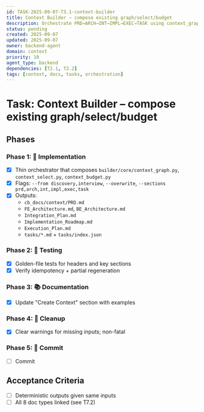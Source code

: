 ```yaml
---
id: TASK-2025-09-07-T3.1-context-builder
title: Context Builder – compose existing graph/select/budget
description: Orchestrate PRD→ARCH→INT→IMPL→EXEC→TASK using context_graph/select/budget
status: pending
created: 2025-09-07
updated: 2025-09-07
owner: backend-agent
domain: context
priority: 10
agent_type: backend
dependencies: [T2.1, T2.2]
tags: [context, docs, tasks, orchestration]
---
```


# Task: Context Builder – compose existing graph/select/budget

## Phases
### Phase 1: 🚀 Implementation
- [x] Thin orchestrator that composes `builder/core/context_graph.py`, `context_select.py`, `context_budget.py`
- [x] Flags: `--from discovery,interview`, `--overwrite`, `--sections prd,arch,int,impl,exec,task`
- [x] Outputs:
  - `cb_docs/context/PRD.md`
  - `FE_Architecture.md`, `BE_Architecture.md`
  - `Integration_Plan.md`
  - `Implementation_Roadmap.md`
  - `Execution_Plan.md`
  - `tasks/*.md` + `tasks/index.json`

### Phase 2: 🧪 Testing
- [x] Golden-file tests for headers and key sections
- [x] Verify idempotency + partial regeneration

### Phase 3: 📚 Documentation
- [x] Update "Create Context" section with examples

### Phase 4: 🧹 Cleanup
- [x] Clear warnings for missing inputs; non-fatal

### Phase 5: 💾 Commit
- [ ] Commit

## Acceptance Criteria
- [ ] Deterministic outputs given same inputs
- [ ] All 8 doc types linked (see T7.2)
